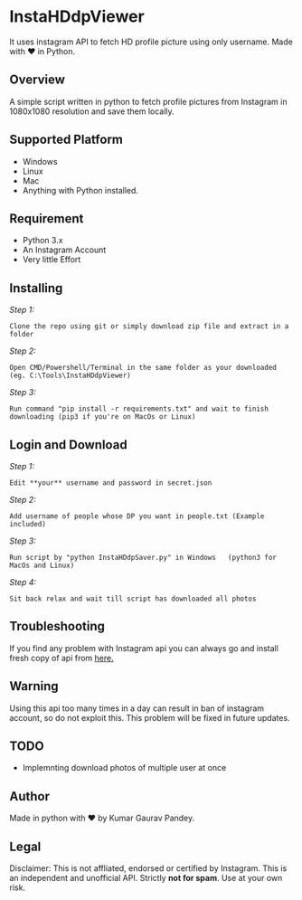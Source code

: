 # InstaHDdpViewer
It uses instagram API to fetch HD profile picture using only username. Made with ❤ in Python.

## Overview
A simple script written in python to fetch profile pictures from Instagram in 1080x1080 resolution and save them locally.

## Supported Platform
- Windows
- Linux
- Mac
- Anything with Python installed.

## Requirement
- Python 3.x
- An Instagram Account
- Very little Effort

## Installing
*Step 1:*

 ```Clone the repo using git or simply download zip file and extract in a folder```
 
 *Step 2:*
 
 ```Open CMD/Powershell/Terminal in the same folder as your downloaded (eg. C:\Tools\InstaHDdpViewer)```
 
 *Step 3:*
 
 ```Run command "pip install -r requirements.txt" and wait to finish downloading (pip3 if you're on MacOs or Linux)```
 
 
 ## Login and Download
 *Step 1:*
 
 ```Edit **your** username and password in secret.json```
 
 *Step 2:*
 
 ```Add username of people whose DP you want in people.txt (Example included)```
 
 *Step 3:*
 
 ```Run script by "python InstaHDdpSaver.py" in Windows   (python3 for MacOs and Linux)```
 
 *Step 4:*
 
 ```Sit back relax and wait till script has downloaded all photos```
 
 ## Troubleshooting 
 If you find any problem with Instagram api you can always go and install fresh copy of api from [here.](https://github.com/ping/instagram_private_api)
 
 ## Warning 
 Using this api too many times in a day can result in ban of instagram account, so do not exploit this. This problem will be fixed in future updates.
 
 ## TODO
 - Implemnting download photos of multiple user at once
 
 ## Author
 Made in python with ❤ by Kumar Gaurav Pandey.
 
 ## Legal
 Disclaimer: This is not affliated, endorsed or certified by Instagram. This is an independent and unofficial API. Strictly **not for spam**. Use at your own risk.
